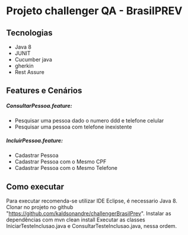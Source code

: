 # Projeto challenger QA - BrasilPREV

## Tecnologias

- Java 8
- JUNIT
- Cucumber java
- gherkin
- Rest Assure

## Features e Cenários

##### ConsultarPessoa.feature:
- Pesquisar uma pessoa dado o numero ddd e telefone celular
- Pesquisar uma pessoa com telefone inexistente

##### IncluirPessoa.feature:
- Cadastrar Pessoa
- Cadastrar Pessoa com o Mesmo CPF
- Cadastrar Pessoa com o Mesmo Telefone

## Como executar
Para executar recomenda-se utilizar IDE Eclipse, é necessario Java 8.  
Clonar no projeto no github "https://github.com/kaldsonandre/challengerBrasilPrev".
Instalar as dependências com mvn clean install
Executar as classes IniciarTesteInclusao.java e ConsultarTesteInclusao.java, nessa ordem. 



